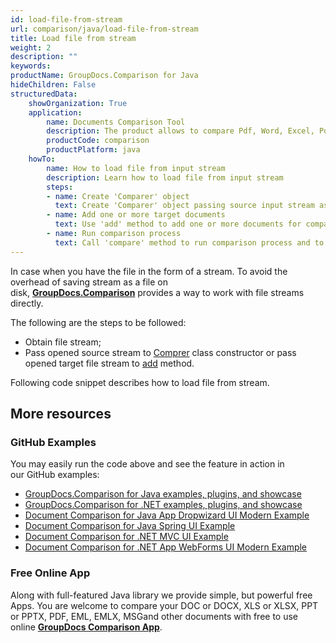 ```yaml
---
id: load-file-from-stream
url: comparison/java/load-file-from-stream
title: Load file from stream
weight: 2
description: ""
keywords: 
productName: GroupDocs.Comparison for Java
hideChildren: False
structuredData:
    showOrganization: True
    application:
        name: Documents Comparison Tool
        description: The product allows to compare Pdf, Word, Excel, PowerPoint, AutoCad, Image, Code and much more file formats. Comparison API also supports accepting or rejecting changes, extracting document information and generating comparison report
        productCode: comparison
        productPlatform: java
    howTo:
        name: How to load file from input stream
        description: Learn how to load file from input stream
        steps:
        - name: Create 'Comparer' object
          text: Create 'Comparer' object passing source input stream as a constructor argument
        - name: Add one or more target documents
          text: Use 'add' method to add one or more documents for comparing
        - name: Run comparison process
          text: Call 'compare' method to run comparison process and to get path of the result document
---
```

In case when you have the file in the form of a stream. To avoid the overhead of saving stream as a file on disk, **[GroupDocs.Comparison](https://products.groupdocs.com/comparison/java)** provides a way to work with file streams directly. 

The following are the steps to be followed:

*   Obtain file stream;     
*   Pass opened source stream to [Comprer](https://apireference.groupdocs.com/comparison/java/com.groupdocs.comparison/Comparer) class constructor or pass opened target file stream to [add](https://apireference.groupdocs.com/comparison/java/com.groupdocs.comparison/Comparer#add(java.io.InputStream)) method.
    

Following code snippet describes how to load file from stream.

<script src="https://gist.github.com/groupdocs-comparison-gists/f9d153b18ca0705c14f71f817325508d.js"></script>

## More resources

### GitHub Examples
You may easily run the code above and see the feature in action in our GitHub examples:

*   [GroupDocs.Comparison for Java examples, plugins, and showcase](https://github.com/groupdocs-comparison/GroupDocs.Comparison-for-Java)
*   [GroupDocs.Comparison for .NET examples, plugins, and showcase](https://github.com/groupdocs-comparison/GroupDocs.Comparison-for-.NET)
*   [Document Comparison for Java App Dropwizard UI Modern Example](https://github.com/groupdocs-comparison/GroupDocs.Comparison-for-Java-Dropwizard)    
*   [Document Comparison for Java Spring UI Example](https://github.com/groupdocs-comparison/GroupDocs.Comparison-for-Java-Spring)    
*   [Document Comparison for .NET MVC UI Example](https://github.com/groupdocs-comparison/GroupDocs.Comparison-for-.NET-MVC)    
*   [Document Comparison for .NET App WebForms UI Modern Example](https://github.com/groupdocs-comparison/GroupDocs.Comparison-for-.NET-WebForms)
    

### Free Online App
Along with full-featured Java library we provide simple, but powerful free Apps.
You are welcome to compare your DOC or DOCX, XLS or XLSX, PPT or PPTX, PDF, EML, EMLX, MSGand other documents with free to use online **[GroupDocs Comparison App](https://products.groupdocs.app/comparison)**.
